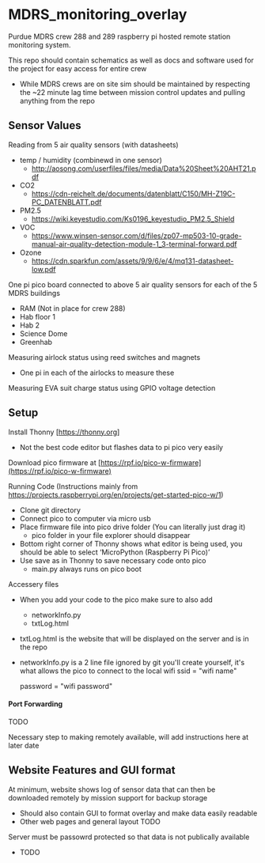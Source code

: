 # MDRS_monitoring_overlay
Purdue MDRS crew 288 and 289 raspberry pi hosted remote station monitoring system.

This repo should contain schematics as well as docs and software used for the project for easy access for entire crew
  - While MDRS crews are on site sim should be maintained by respecting the ~22 minute lag time between mission control updates and pulling anything from the repo

## Sensor Values
Reading from 5 air quality sensors (with datasheets)
 - temp / humidity (combinewd in one sensor)
   - http://aosong.com/userfiles/files/media/Data%20Sheet%20AHT21.pdf 
 - CO2
   - https://cdn-reichelt.de/documents/datenblatt/C150/MH-Z19C-PC_DATENBLATT.pdf
 - PM2.5
   - https://wiki.keyestudio.com/Ks0196_keyestudio_PM2.5_Shield
 - VOC
   - https://www.winsen-sensor.com/d/files/zp07-mp503-10-grade-manual-air-quality-detection-module-1_3-terminal-forward.pdf
 - Ozone
   - https://cdn.sparkfun.com/assets/9/9/6/e/4/mq131-datasheet-low.pdf

One pi pico board connected to above 5 air quality sensors for each of the 5 MDRS buildings
 - RAM (Not in place for crew 288)
 - Hab floor 1
 - Hab 2
 - Science Dome
 - Greenhab
   
Measuring airlock status using reed switches and magnets
 - One pi in each of the airlocks to measure these

Measuring EVA suit charge status using GPIO voltage detection

## Setup
Install Thonny [https://thonny.org]
  - Not the best code editor but flashes data to pi pico very easily


Download pico firmware at [https://rpf.io/pico-w-firmware](https://rpf.io/pico-w-firmware)


Running Code (Instructions mainly from https://projects.raspberrypi.org/en/projects/get-started-pico-w/1)
  - Clone git directory
  - Connect pico to computer via micro usb
  - Place firmware file into pico drive folder (You can literally just drag it)
    - pico folder in your file explorer should disappear
  - Bottom right corner of Thonny shows what editor is being used, you should be able to select  ‘MicroPython (Raspberry Pi Pico)’ 
  - Use save as in Thonny to save necessary code onto pico
    - main.py always runs on pico boot

Accessery files
  - When you add your code to the pico make sure to also add
      - networkInfo.py
      - txtLog.html
  - txtLog.html is the website that will be displayed on the server and is in the repo
  - networkInfo.py is a 2 line file ignored by git you'll create yourself, it's what allows the pico to connect to the local wifi
      ssid = "wifi name"
    
      password = "wifi password"

#### Port Forwarding
TODO

Necessary step to making remotely available, will add instructions here at later date

## Website Features and GUI format
At minimum, website shows log of sensor data that can then be downloaded remotely by mission support for backup storage
  - Should also contain GUI to format overlay and make data easily readable
  - Other web pages and general layout TODO
    
Server must be passowrd protected so that data is not publically available
  - TODO
